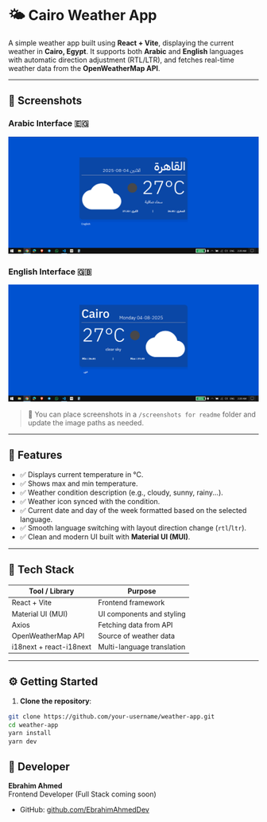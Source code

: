 # 🌤️ Cairo Weather App

A simple weather app built using **React + Vite**, displaying the current weather in **Cairo, Egypt**. It supports both **Arabic** and **English** languages with automatic direction adjustment (RTL/LTR), and fetches real-time weather data from the **OpenWeatherMap API**.

---

## 📸 Screenshots

### Arabic Interface 🇪🇬

![Arabic Screenshot](/screenshots%20for%20readme/ar.png)

### English Interface 🇬🇧

![English Screenshot](/screenshots%20for%20readme/en.png)

> 📝 You can place screenshots in a `/screenshots for readme` folder and update the image paths as needed.

---

## 🚀 Features

- ✅ Displays current temperature in °C.
- ✅ Shows max and min temperature.
- ✅ Weather condition description (e.g., cloudy, sunny, rainy...).
- ✅ Weather icon synced with the condition.
- ✅ Current date and day of the week formatted based on the selected language.
- ✅ Smooth language switching with layout direction change (`rtl`/`ltr`).
- ✅ Clean and modern UI built with **Material UI (MUI)**.

---

## 🧰 Tech Stack

| Tool / Library          | Purpose                    |
| ----------------------- | -------------------------- |
| React + Vite            | Frontend framework         |
| Material UI (MUI)       | UI components and styling  |
| Axios                   | Fetching data from API     |
| OpenWeatherMap API      | Source of weather data     |
| i18next + react-i18next | Multi-language translation |

---

## ⚙️ Getting Started

1. **Clone the repository**:

```bash
git clone https://github.com/your-username/weather-app.git
cd weather-app
yarn install
yarn dev
```

## 🧑 Developer

**Ebrahim Ahmed**  
Frontend Developer (Full Stack coming soon)

- GitHub: [github.com/EbrahimAhmedDev](https://github.com/EbrahimAhmedDev)

